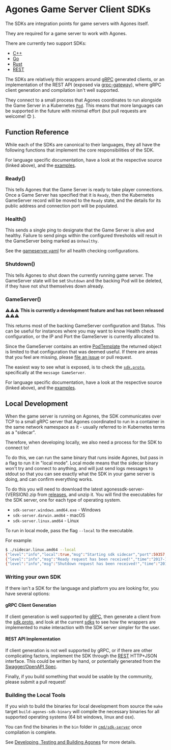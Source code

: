 # Agones Game Server Client SDKs

The SDKs are integration points for game servers with Agones itself.

They are required for a game server to work with Agones.

There are currently two support SDKs:
- [C++](cpp)
- [Go](https://godoc.org/agones.dev/agones/sdks/go)
- [Rust](rust)
- [REST](../docs/sdk_rest_api.md)

The SDKs are relatively thin wrappers around [gRPC](https://grpc.io) generated clients,
or an implementation of the REST API (exposed via [grpc-gateway](https://github.com/grpc-ecosystem/grpc-gateway)), 
where gRPC client generation and compilation isn't well supported.

They connect to a small process that Agones coordinates to run alongside the Game Server
in a Kubernetes [`Pod`](https://kubernetes.io/docs/concepts/workloads/pods/pod-overview/).
This means that more languages can be supported in the future with minimal effort
(but pull requests are welcome! 😊 ).

## Function Reference

While each of the SDKs are canonical to their languages, they all have the following
functions that implement the core responsibilities of the SDK.

For language specific documentation, have a look at the respective source (linked above), 
and the [examples](../examples).

### Ready()
This tells Agones that the Game Server is ready to take player connections.
Once a Game Server has specified that it is `Ready`, then the Kubernetes
GameServer record will be moved to the `Ready` state, and the details
for its public address and connection port will be populated.

### Health()
This sends a single ping to designate that the Game Server is alive and
healthy. Failure to send pings within the configured thresholds will result
in the GameServer being marked as `Unhealthy`. 

See the [gameserver.yaml](../examples/gameserver.yaml) for all health checking
configurations.

### Shutdown()
This tells Agones to shut down the currently running game server.
The GameServer state will be set `Shutdown` and the 
backing Pod will be deleted, if they have not shut themselves down already. 

### GameServer()
⚠️⚠️⚠️ **This is currently a development feature and has not been released** ⚠️⚠️⚠️

This returns most of the backing GameServer configuration and Status. This can be useful
for instances where you may want to know Health check configuration, or the IP and Port
the GameServer is currently allocated to.

Since the GameServer contains an entire [PodTemplate](https://kubernetes.io/docs/concepts/workloads/pods/pod-overview/#pod-templates)
the returned object is limited to that configuration that was deemed useful. If there are
areas that you feel are missing, please [file an issue](https://github.com/GoogleCloudPlatform/agones/issues) or pull request.

The easiest way to see what is exposed, is to check the [`sdk.proto`](https://github.com/GoogleCloudPlatform/agones/blob/master/sdk.proto),
specifically at the `message GameServer`.

For language specific documentation, have a look at the respective source (linked above), 
and the [examples](../examples).

## Local Development

When the game server is running on Agones, the SDK communicates over TCP to a small
gRPC server that Agones coordinated to run in a container in the same network 
namespace as it - usually referred to in Kubernetes terms as a "sidecar".

Therefore, when developing locally, we also need a process for the SDK to connect to!

To do this, we can run the same binary that runs inside Agones, but pass in a flag
to run it in "local mode". Local mode means that the sidecar binary
won't try and connect to anything, and will just send logs messages to stdout so 
that you can see exactly what the SDK in your game server is doing, and can
confirm everything works.

To do this you will need to download the latest agonessdk-server-{VERSION}.zip from 
[releases](https://github.com/googlecloudplatform/agones/releases), and unzip it.
You will find the executables for the SDK server, one for each type of operating system.

- `sdk-server.windows.amd64.exe` - Windows
- `sdk-server.darwin.amd64` - macOS  
-  `sdk-server.linux.amd64` - Linux

To run in local mode, pass the flag `--local` to the executable.

For example:

```bash
$ ./sidecar.linux.amd64 --local
{"level":"info","local":true,"msg":"Starting sdk sidecar","port":59357,"time":"2017-12-22T16:09:03-08:00","version":"0.1-5217b21"}
{"level":"info","msg":"Ready request has been received!","time":"2017-12-22T16:09:19-08:00"}
{"level":"info","msg":"Shutdown request has been received!","time":"2017-12-22T16:10:19-08:00"}
```

### Writing your own SDK

If there isn't a SDK for the language and platform you are looking for, you have several options:

#### gRPC Client Generation

If client generation is well supported by [gRPC](https://grpc.io/docs/), then generate a client from the
[sdk.proto](../sdk.proto), and look at the current [sdks](.) to see how the wrappers are implemented to make interaction
with the SDK server simpler for the user.

#### REST API Implementation

If client generation is not well supported by gRPC, or if there are other complicating factors, implement the SDK through
the [REST](../docs/sdk_rest_api.md) HTTP+JSON interface. This could be written by hand, or potentially generated from
the [Swagger/OpenAPI Spec](../sdk.swagger.json).  

Finally, if you build something that would be usable by the community, please submit a pull request!

### Building the Local Tools

If you wish to build the binaries for local development from source
the `make` target `build-agones-sdk-binary` will compile the necessary binaries
for all supported operating systems (64 bit windows, linux and osx).

You can find the binaries in the `bin` folder in [`cmd/sdk-server`](../cmd/sdk-server)
once compilation is complete.

See [Developing, Testing and Building Agones](../build) for more details.
